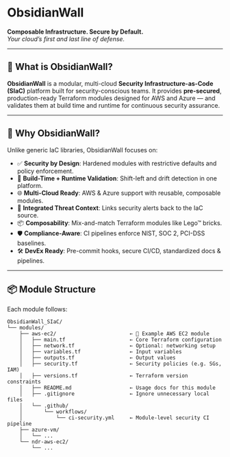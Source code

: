 # ObsidianWall

**Composable Infrastructure. Secure by Default.**  
_Your cloud’s first and last line of defense._

---

## 🧩 What is ObsidianWall?

**ObsidianWall** is a modular, multi-cloud **Security Infrastructure-as-Code (SIaC)** platform built for security-conscious teams. It provides **pre-secured**, production-ready Terraform modules designed for AWS and Azure — and validates them at build time and runtime for continuous security assurance.

---

## 🔐 Why ObsidianWall?

Unlike generic IaC libraries, ObsidianWall focuses on:

- ✅ **Security by Design**: Hardened modules with restrictive defaults and policy enforcement.
- 🔄 **Build-Time + Runtime Validation**: Shift-left and drift detection in one platform.
- 🌐 **Multi-Cloud Ready**: AWS & Azure support with reusable, composable modules.
- 🧠 **Integrated Threat Context**: Links security alerts back to the IaC source.
- 📦 **Composability**: Mix-and-match Terraform modules like Lego™ bricks.
- 🛡️ **Compliance-Aware**: CI pipelines enforce NIST, SOC 2, PCI-DSS baselines.
- 🛠️ **DevEx Ready**: Pre-commit hooks, secure CI/CD, standardized docs & pipelines.

---

## 📦 Module Structure

Each module follows:


```
ObsidianWall_SIaC/
└── modules/
    ├── aws-ec2/                        ← 🔸 Example AWS EC2 module
    │   ├── main.tf                     ← Core Terraform configuration
    │   ├── network.tf                  ← Optional: networking setup
    │   ├── variables.tf                ← Input variables
    │   ├── outputs.tf                  ← Output values
    │   ├── security.tf                 ← Security policies (e.g. SGs, IAM)
    │   ├── versions.tf                 ← Terraform version constraints
    │   ├── README.md                   ← Usage docs for this module
    │   ├── .gitignore                  ← Ignore unnecessary local files
    │   └── .github/
    │       └── workflows/
    │           └── ci-security.yml     ← Module-level security CI pipeline
    ├── azure-vm/
    │   └── ...
    └── ndr-aws-ec2/
        └── ...
```